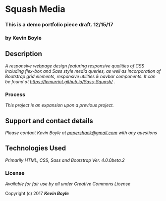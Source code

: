# Squash Media
### This is a demo portfolio piece draft. 12/15/17
### by **Kevin Boyle**

## Description

_A responsive webpage design featuring responsive qualities of CSS including flex-box and Sass style media queries, as well as incorporation of Bootstrap grid elements, responsive utilities & navbar components. It can be found at https://lemurriot.github.io/Sass-Squash/ ._

### Process
_This project is an expansion upon a previous project._

## Support and contact details

_Please contact Kevin Boyle at papershack@gmail.com with any questions_

## Technologies Used

_Primarily HTML, CSS, Sass and Bootstrap Ver. 4.0.0beta.2_

### License

*Available for fair use by all under Creative Commons License*

Copyright (c) 2017 **_Kevin Boyle_**
